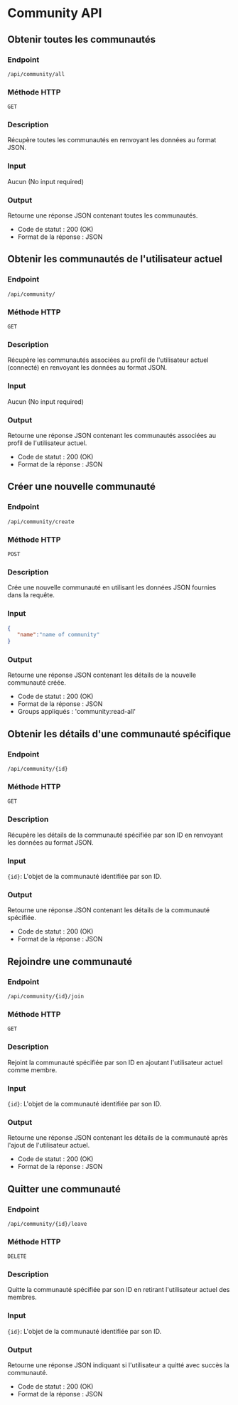 # Community API

## Obtenir toutes les communautés

### Endpoint
```
/api/community/all
```

### Méthode HTTP
```
GET
```

### Description
Récupère toutes les communautés en renvoyant les données au format JSON.

### Input
Aucun (No input required)

### Output
Retourne une réponse JSON contenant toutes les communautés.
- Code de statut : 200 (OK)
- Format de la réponse : JSON

## Obtenir les communautés de l'utilisateur actuel

### Endpoint
```
/api/community/
```

### Méthode HTTP
```
GET
```

### Description
Récupère les communautés associées au profil de l'utilisateur actuel (connecté) en renvoyant les données au format JSON.

### Input
Aucun (No input required)

### Output
Retourne une réponse JSON contenant les communautés associées au profil de l'utilisateur actuel.
- Code de statut : 200 (OK)
- Format de la réponse : JSON

## Créer une nouvelle communauté

### Endpoint
```
/api/community/create
```

### Méthode HTTP
```
POST
```

### Description
Crée une nouvelle communauté en utilisant les données JSON fournies dans la requête.

### Input
```json
{
   "name":"name of community"
}
```

### Output
Retourne une réponse JSON contenant les détails de la nouvelle communauté créée.
- Code de statut : 200 (OK)
- Format de la réponse : JSON
- Groups appliqués : 'community:read-all'

## Obtenir les détails d'une communauté spécifique

### Endpoint
```
/api/community/{id}
```

### Méthode HTTP
```
GET
```

### Description
Récupère les détails de la communauté spécifiée par son ID en renvoyant les données au format JSON.

### Input
`{id}`: L'objet de la communauté identifiée par son ID.

### Output
Retourne une réponse JSON contenant les détails de la communauté spécifiée.
- Code de statut : 200 (OK)
- Format de la réponse : JSON

## Rejoindre une communauté

### Endpoint
```
/api/community/{id}/join
```

### Méthode HTTP
```
GET
```

### Description
Rejoint la communauté spécifiée par son ID en ajoutant l'utilisateur actuel comme membre.

### Input
`{id}`: L'objet de la communauté identifiée par son ID.

### Output
Retourne une réponse JSON contenant les détails de la communauté après l'ajout de l'utilisateur actuel.
- Code de statut : 200 (OK)
- Format de la réponse : JSON

## Quitter une communauté

### Endpoint
```
/api/community/{id}/leave
```

### Méthode HTTP
```
DELETE
```

### Description
Quitte la communauté spécifiée par son ID en retirant l'utilisateur actuel des membres.

### Input
`{id}`: L'objet de la communauté identifiée par son ID.

### Output
Retourne une réponse JSON indiquant si l'utilisateur a quitté avec succès la communauté.
- Code de statut : 200 (OK)
- Format de la réponse : JSON
